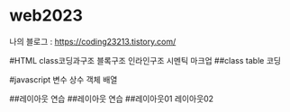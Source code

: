 # web2023

나의 블로그 : https://coding23213.tistory.com/

#HTML
class코딩과구조
블록구조 인라인구조
시멘틱 마크업
##class table 코딩

#javascript
변수 상수 객체 배열

##레이아웃 연습
##레이아웃 연습
##레이아웃01
레이아웃02
